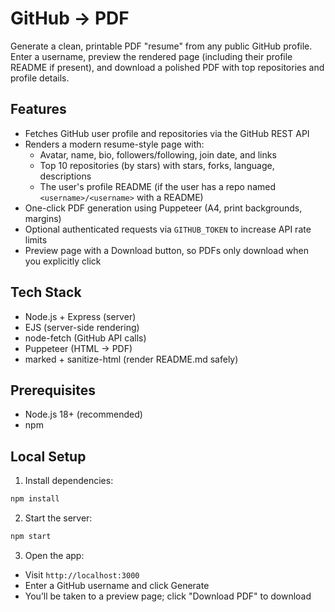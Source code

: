 # GitHub → PDF

Generate a clean, printable PDF "resume" from any public GitHub profile. Enter a username, preview the rendered page (including their profile README if present), and download a polished PDF with top repositories and profile details.

## Features
- Fetches GitHub user profile and repositories via the GitHub REST API
- Renders a modern resume-style page with:
  - Avatar, name, bio, followers/following, join date, and links
  - Top 10 repositories (by stars) with stars, forks, language, descriptions
  - The user's profile README (if the user has a repo named `<username>/<username>` with a README)
- One-click PDF generation using Puppeteer (A4, print backgrounds, margins)
- Optional authenticated requests via `GITHUB_TOKEN` to increase API rate limits
- Preview page with a Download button, so PDFs only download when you explicitly click

## Tech Stack
- Node.js + Express (server)
- EJS (server-side rendering)
- node-fetch (GitHub API calls)
- Puppeteer (HTML → PDF)
- marked + sanitize-html (render README.md safely)

## Prerequisites
- Node.js 18+ (recommended)
- npm

## Local Setup
1) Install dependencies:
```bash
npm install
```

2) Start the server:
```bash
npm start
```
3) Open the app:
- Visit `http://localhost:3000`
- Enter a GitHub username and click Generate
- You’ll be taken to a preview page; click "Download PDF" to download

